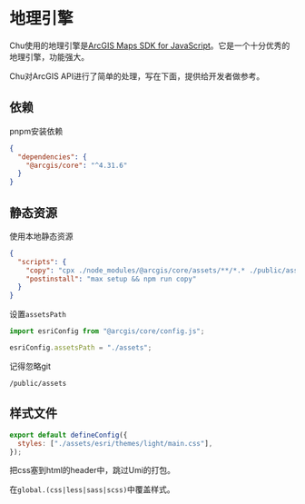 # 地理引擎

Chu使用的地理引擎是[ArcGIS Maps SDK for JavaScript](https://developers.arcgis.com/javascript/latest/)。它是一个十分优秀的地理引擎，功能强大。

Chu对ArcGIS API进行了简单的处理，写在下面，提供给开发者做参考。

## 依赖

pnpm安装依赖

```json
{
  "dependencies": {
    "@arcgis/core": "^4.31.6"
  }
}
```

## 静态资源

使用本地静态资源

```json
{
  "scripts": {
    "copy": "cpx ./node_modules/@arcgis/core/assets/**/*.* ./public/assets/",
    "postinstall": "max setup && npm run copy"
  }
}
```

设置`assetsPath`

```javascript
import esriConfig from "@arcgis/core/config.js";

esriConfig.assetsPath = "./assets";
```

记得忽略git

```plain
/public/assets
```

## 样式文件

```javascript
export default defineConfig({
  styles: ["./assets/esri/themes/light/main.css"],
});
```

把css塞到html的header中，跳过Umi的打包。

在`global.(css|less|sass|scss)`中覆盖样式。
